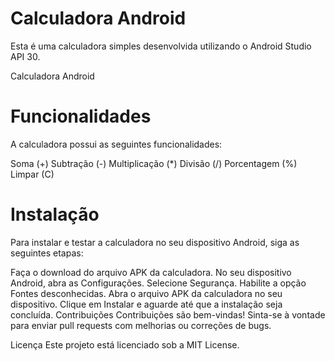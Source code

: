 # Calculadora Android
Esta é uma calculadora simples desenvolvida utilizando o Android Studio API 30.

Calculadora Android

# Funcionalidades
A calculadora possui as seguintes funcionalidades:

Soma (+)
Subtração (-)
Multiplicação (*)
Divisão (/)
Porcentagem (%)
Limpar (C)

# Instalação
Para instalar e testar a calculadora no seu dispositivo Android, siga as seguintes etapas:

Faça o download do arquivo APK da calculadora.
No seu dispositivo Android, abra as Configurações.
Selecione Segurança.
Habilite a opção Fontes desconhecidas.
Abra o arquivo APK da calculadora no seu dispositivo.
Clique em Instalar e aguarde até que a instalação seja concluída.
Contribuições
Contribuições são bem-vindas! Sinta-se à vontade para enviar pull requests com melhorias ou correções de bugs.

Licença
Este projeto está licenciado sob a MIT License.
